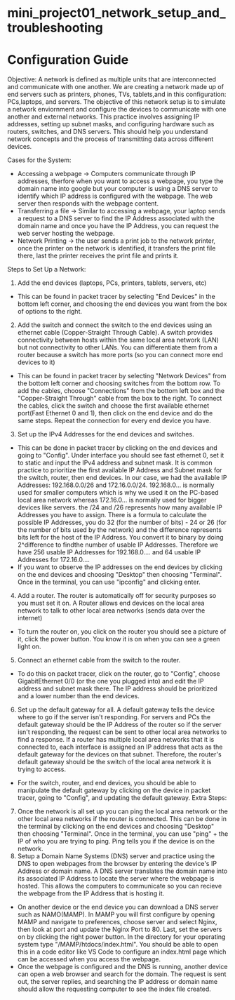 # mini_project01_network_setup_and_troubleshooting


# Configuration Guide 

Objective: A network is defined as multiple units that are interconnected and communicate with one another. We are creating a network made up of end servers such as printers, phones, TVs, tablets,and in this configuration: PCs,laptops, and servers. The objective of this network setup is to simulate a network enviornment and configure the devices to communicate with one another and external networks. This practice involves assigning IP addresses, setting up subnet masks, and configuring hardware such as routers, switches, and DNS servers. This should help you understand network concepts and the process of transmitting data across different devices.

Cases for the System: 
 - Accessing a webpage -> Computers communicate through IP addresses, therfore when you want to access a webpage, you type the domain name into google but your computer is using a DNS server to identify which IP address is configured with the webpage. The web server then responds with the webpage content. 
 - Transferring a file -> Similar to accessing a webpage, your laptop sends a request to a DNS server to find the IP Address associated with the domain name and once you have the IP Address, you can request the web server hosting the webpage.
 - Network Printing -> the user sends a print job to the network printer, once the printer on the network is identified, it transfers the print file there, last the printer receives the print file and prints it.  

Steps to Set Up a Network: 
 1) Add the end devices (laptops, PCs, printers, tablets, servers, etc)
- This can be found in packet tracer by selecting "End Devices" in the bottom left corner, and choosing the end devices you want from the box of options to the right. 
 2) Add the switch and connect the switch to the end devices using an ethernet cable (Copper-Straight Through Cable). A switch provides connectivity between hosts within the same local area network (LAN) but not connectivity to other LANs. You can differentiate them from a router because a switch has more ports (so you can connect more end devices to it)
  - This can be found in packet tracer by selecting "Network Devices" from the bottom left corner and choosing switches from the bottom row. To add the cables, choose "Connections" from the bottom left box and the "Copper-Straight Through" cable from the box to the right. To connect the cables, click the switch and choose the first available ethernet port(Fast Ethernet 0 and 1), then click on the end device and do the same steps. Repeat the connection for every end device you have. 
 3) Set up the IPv4 Addresses for the end devices and switches.
- This can be done in packet tracer by clicking on the end devices and going to "Config". Under interface you should see fast ethernet 0, set it to static and input the IPv4 address and subnet mask. It is common practice to prioritize the first available IP Address and Subnet mask for the switch, router, then end devices. In our case, we had the available IP Addresses: 192.168.0.0/26 and 172.16.0.0/24. 192.168.0... is normally used for smaller computers which is why we used it on the PC-based local area network whereas 172.16.0... is normally used for bigger devices like servers. the /24 and /26 represents how many available IP Addresses you have to assign. There is a formula to calculate the possible IP Addresses, you do 32 (for the number of bits) - 24 or 26 (for the number of bits used by the network) and the difference represents bits left for the host of the IP Address. You convert it to binary by doing 2^difference to findthe number of usable IP Addresses. Therefore we have 256 usable IP Addresses for 192.168.0.... and 64 usable IP Addresses for 172.16.0....
- If you want to observe the IP addresses on the end devices by clicking on the end devices and choosing "Desktop" then choosing "Terminal". Once in the terminal, you can use "ipconfig" and clicking enter.
 4) Add a router. The router is automatically off for security purposes so you must set it on. A Router allows end devices on the local area network to talk to other local area networks (sends data over the internet)
- To turn the router on, you click on the router you should see a picture of it, click the power button. You know it is on when you can see a green light on.
 5) Connect an ethernet cable from the switch to the router.
-  To do this on packet tracer, click on the router, go to "Config", choose GigabitEthernet 0/0 (or the one you plugged into) and edit the IP address and subnet mask there. The IP address should be prioritized and a lower number than the end devices.
 6)  Set up the default gateway for all. A default gateway tells the device where to go if the server isn't responding. For servers and PCs the default gateway should be the IP Address of the router so if the server isn't responding, the request can be sent to other local area networks to find a response. If a router has multiple local area networks that it is connected to, each interface is assigned an IP address that acts as the default gateway for the devices on that subnet. Therefore, the router's default gateway should be the switch of the local area network it is trying to access.
- For the switch, router, and end devices, you should be able to manipulate the default gateway by clicking on the device in packet tracer, going to "Config", and updating the default gateway. 
  Extra Steps:
7) Once the network is all set up you can ping the local area network or the other local area networks if the router is connected. This can be done in the terminal by clicking on the end devices and choosing "Desktop" then choosing "Terminal". Once in the terminal, you can use "ping" + the IP of who you are trying to ping. Ping tells you if the device is on the network.
8) Setup a Domain Name Systems (DNS) server and practice using the DNS to open webpages from the browser by entering the device's IP Address or domain name. A DNS server translates the domain name into its associated IP Address to locate the server where the webpage is hosted. This allows the computers to communicate so you can recieve the webpage from the IP Address that is hosting it.
  - On another device or the end device you can download a DNS server such as NAMO(MAMP). In MAMP you will first configure by opening MAMP and navigate to preferences, choose server and select Nginx, then look at port and update the Nginx Port to 80. Last, set the servers on by clicking the right power button. In the directory for your operating system type "/MAMP/htdocs/index.html". You should be able to open this in a code editor like VS Code to configure an index.html page which can be accessed when you access the webpage.
  - Once the webpage is configured and the DNS is running, another device can open a web browser and search for the domain. The request is sent out, the server replies, and searching the IP address or domain name should allow the requesting computer to see the index file created.
 
